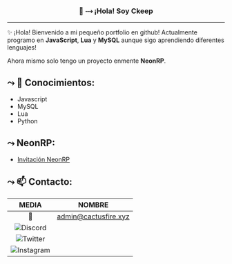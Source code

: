 
<h3 align="center">👋 ⤏ ¡Hola! Soy Ckeep</h3>
<p align="center">
</p>

---
✨ ¡Hola! Bienvenido a mi pequeño portfolio en github!
Actualmente programo en **JavaScript**, **Lua** y **MySQL** aunque sigo aprendiendo diferentes lenguajes!

Ahora mismo solo tengo un proyecto enmente **NeonRP**.


## ⤳ 📝  Conocimientos:
* Javascript
* MySQL
* Lua
* Python

## ⤳ NeonRP: 
* [Invitación NeonRP](https://discord.gg/aaUk2ZFRwN)



## ⤳ 📫  Contacto: 

|              MEDIA             	|       NOMBRE       	|
|:----------------------------:	|:-------------------:	|
| 📧  	| admin@cactusfire.xyz	|
| ![Discord](_ckeep_#8441) 	| 
| ![Twitter](https://i.imgur.com/HeZ0zJn.png) 	
| ![Instagram](https://i.imgur.com/tu01NLm.png) 	
